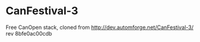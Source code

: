 # CanFestival-3
Free CanOpen stack, cloned from http://dev.automforge.net/CanFestival-3/ rev 8bfe0ac00cdb
